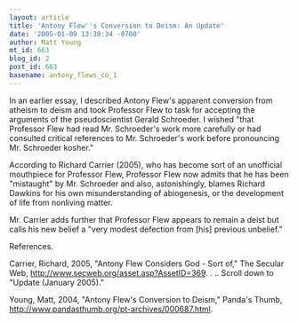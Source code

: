 ```yaml
---
layout: article
title: 'Antony Flew''s Conversion to Deism: An Update'
date: '2005-01-09 13:30:34 -0700'
author: Matt Young
mt_id: 663
blog_id: 2
post_id: 663
basename: antony_flews_co_1
---
```

In an earlier essay, I described Antony Flew's apparent conversion from atheism to deism and took Professor Flew to task for accepting the arguments of the pseudoscientist Gerald Schroeder.  I wished "that Professor Flew had read Mr. Schroeder's work more carefully or had consulted critical references to Mr. Schroeder's work before pronouncing Mr. Schroeder kosher."  

According to Richard Carrier (2005), who has become sort of an unofficial mouthpiece for Professor Flew, Professor Flew now admits that he has been "mistaught" by Mr. Schroeder and also, astonishingly, blames Richard Dawkins for his own misunderstanding of abiogenesis, or the development of life from nonliving matter.

Mr. Carrier adds further that Professor Flew appears to remain a deist but calls his new belief a "very modest defection from \[his\] previous unbelief." 

References.

Carrier, Richard, 2005, "Antony Flew Considers God - Sort of," The Secular Web, http://www.secweb.org/asset.asp?AssetID=369. . ..  Scroll down to "Update (January 2005)."

Young, Matt, 2004, "Antony Flew's Conversion to Deism," Panda's Thumb, http://www.pandasthumb.org/pt-archives/000687.html.
